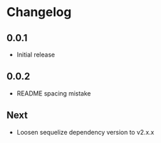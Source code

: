 # Changelog

## 0.0.1

* Initial release

## 0.0.2

* README spacing mistake

## Next

* Loosen sequelize dependency version to v2.x.x

